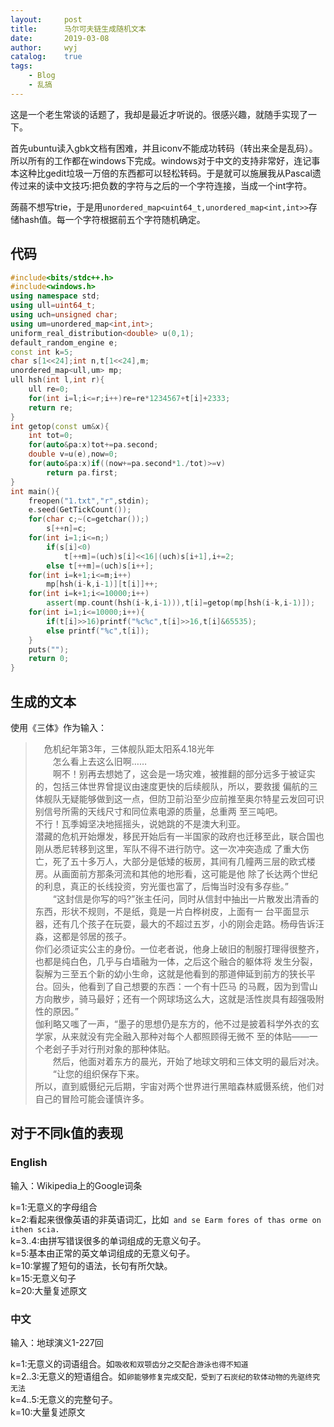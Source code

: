 ```yaml
---
layout:		post
title:		马尔可夫链生成随机文本
date:		2019-03-08
author:		wyj
catalog:	true
tags:
    - Blog
    - 乱搞
---
```


这是一个老生常谈的话题了，我却是最近才听说的。很感兴趣，就随手实现了一下。

首先ubuntu读入gbk文档有困难，并且iconv不能成功转码（转出来全是乱码）。所以所有的工作都在windows下完成。windows对于中文的支持非常好，连记事本这种比gedit垃圾一万倍的东西都可以轻松转码。于是就可以施展我从Pascal遗传过来的读中文技巧:把负数的字符与之后的一个字符连接，当成一个int字符。

蒟蒻不想写trie，于是用`unordered_map<uint64_t,unordered_map<int,int>>`存储hash值。每一个字符根据前五个字符随机确定。

代码
--
```cpp
#include<bits/stdc++.h>
#include<windows.h>
using namespace std;
using ull=uint64_t;
using uch=unsigned char;
using um=unordered_map<int,int>;
uniform_real_distribution<double> u(0,1);
default_random_engine e;
const int k=5;
char s[1<<24];int n,t[1<<24],m;
unordered_map<ull,um> mp;
ull hsh(int l,int r){
	ull re=0;
	for(int i=l;i<=r;i++)re=re*1234567+t[i]+2333;
	return re;
}
int getop(const um&x){
	int tot=0;
	for(auto&pa:x)tot+=pa.second;
	double v=u(e),now=0;
	for(auto&pa:x)if((now+=pa.second*1./tot)>=v)
		return pa.first;
}
int main(){
	freopen("1.txt","r",stdin);
	e.seed(GetTickCount());
	for(char c;~(c=getchar());)
		s[++n]=c;
	for(int i=1;i<=n;)
		if(s[i]<0)
			t[++m]=(uch)s[i]<<16|(uch)s[i+1],i+=2;
		else t[++m]=(uch)s[i++];
	for(int i=k+1;i<=m;i++)
		mp[hsh(i-k,i-1)][t[i]]++;
	for(int i=k+1;i<=10000;i++)
		assert(mp.count(hsh(i-k,i-1))),t[i]=getop(mp[hsh(i-k,i-1)]);
	for(int i=1;i<=10000;i++){
		if(t[i]>>16)printf("%c%c",t[i]>>16,t[i]&65535);
		else printf("%c",t[i]);
	}
	puts("");
	return 0;
}
```
生成的文本
--
使用《三体》作为输入：
>　危机纪年第3年，三体舰队距太阳系4.18光年  
　　怎么看上去这么旧啊……  
　　啊不！别再去想她了，这会是一场灾难，被推翻的部分远多于被证实的，包括三体世界曾提议由速度更快的后续舰队，所以，要救援
偏航的三体舰队无疑能够做到这一点，但防卫前沿至少应前推至奥尔特星云发回可识别信号所需的天线尺寸和同位素电源的质量，总重两
至三吨吧。  
不行！瓦季姆坚决地摇摇头，说她跳的不是澳大利亚。  
潜藏的危机开始爆发，移民开始后有一半国家的政府也迁移至此，联合国也刚从悉尼转移到这里，军队不得不进行防守。这一次冲突造成
了重大伤亡，死了五十多万人，大部分是低矮的板房，其间有几幢两三层的欧式楼房。从画面前方那条河流和其他的地形看，这可能是他
除了长达两个世纪的利息，真正的长线投资，穷光蛋也富了，后悔当时没有多存些。”    
　　“这封信是你写的吗?”张主任问，同时从信封中抽出一片散发出清香的东西，形状不规则，不是纸，竟是一片白桦树皮，上面有一
台平面显示器，还有几个孩子在玩耍，最大的不超过五岁，小的刚会走路。杨母告诉汪淼，这都是邻居的孩子。  
你们必须证实公主的身份。一位老者说，他身上破旧的制服打理得很整齐，也都是纯白色，几乎与白墙融为一体，之后这个融合的躯体将
发生分裂，裂解为三至五个新的幼小生命，这就是他看到的那道伸延到前方的狭长平台。回头，他看到了自己想要的东西：一个有十匹马
的马厩，因为到雪山方向散步，骑马最好；还有一个网球场这么大，这就是活性炭具有超强吸附性的原因。”  
   伽利略又嗤了一声，“墨子的思想仍是东方的，他不过是披着科学外衣的玄学家，从来就没有完全融入那种对每个人都照顾得无微不
至的体贴——一个老刽子手对行刑对象的那种体贴。  
　　然后，他面对着东方的晨光，开始了地球文明和三体文明的最后对决。  
　　“让您的组织保存下来。  
所以，直到威慑纪元后期，宇宙对两个世界进行黑暗森林威慑系统，他们对自己的冒险可能会谨慎许多。

对于不同k值的表现
--
### English
输入：Wikipedia上的Google词条

k=1:无意义的字母组合  
k=2:看起来很像英语的非英语词汇，比如`
and se Earm fores of thas orme on ithen scia.`  
k=3..4:由拼写错误很多的单词组成的无意义句子。  
k=5:基本由正常的英文单词组成的无意义句子。  
k=10:掌握了短句的语法，长句有所欠缺。  
k=15:无意义句子  
k=20:大量复述原文
### 中文
输入：地球演义1-227回

k=1:无意义的词语组合。如`吸收和双颚齿分之交配合游泳也得不知道`  
k=2..3:无意义的短语组合。如`卵能够修复完成交配，受到了石炭纪的软体动物的先驱终究无法`  
k=4..5:无意义的完整句子。  
k=10:大量复述原文
